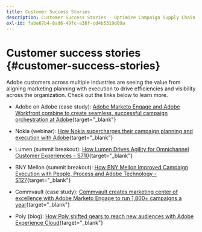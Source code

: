 ```yaml
---
title: Customer Success Stories
description: Customer Success Stories - Optimize Campaign Supply Chain with Marketo and Workfront
exl-id: fabe67b4-8ad6-49fc-a38f-cd4b5319d09a
---
```

# Customer success stories {#customer-success-stories}

Adobe customers across multiple industries are seeing the value from aligning marketing planning with execution to drive efficiencies and visibility across the organization. Check out the links below to learn more.  

* Adobe on Adobe (case study): [Adobe Marketo Engage and Adobe Workfront combine to create seamless, successful campaign orchestration at Adobe](https://business.adobe.com/customer-success-stories/adobe-campaign-orchestration-case-study){target="_blank"}

* Nokia (webinar): [How Nokia supercharges their campaign planning and execution with Adobe](https://engage.adobe.com/MarWF22Q4WBR-Registration.html){target="_blank"}

* Lumen (summit breakout): [How Lumen Drives Agility for Omnichannel Customer Experiences - S710](https://business.adobe.com/summit/2022/sessions/how-lumen-drives-agility-for-omnichannel-customer-s710.html){target="_blank"}

* BNY Mellon (summit breakout): [How BNY Mellon Improved Campaign Execution with People, Process and Adobe Technology - S127](https://business.adobe.com/events/experience-makers-live/2022/sessions/how-bny-mellon-improved-campaign-execution-with-pe-s127.html){target="_blank"}

* Commvault (case study): [Commvault creates marketing center of excellence with Adobe Marketo Engage to run 1,800+ campaigns a year](https://business.adobe.com/customer-success-stories/commvault-case-study){target="_blank"}

* Poly (blog): [How Poly shifted gears to reach new audiences with Adobe Experience Cloud](https://business.adobe.com/blog/basics/how-poly-shifted-gears-reach-new-audiences-adobe-experience-cloud){target="_blank"}
